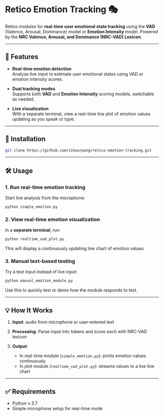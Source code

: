 # Retico Emotion Tracking 🎭

Retico modules for **real-time user emotional state tracking** using the **VAD** (Valence, Arousal, Dominance) model or **Emotion Intensity** model. Powered by the **NRC Valence, Arousal, and Dominance (NRC-VAD) Lexicon**.

---

## 🚀 Features

- **Real-time emotion detection**  
  Analyze live input to estimate user emotional states using VAD or emotion intensity scores.

- **Dual tracking modes**  
  Supports both **VAD** and **Emotion Intensity** scoring models, switchable as needed.

- **Live visualization**  
  With a separate terminal, view a real-time line plot of emotion values updating as you speak or type.

---

## 🧰 Installation

```bash
git clone https://github.com/zihaurpang/retico-emotion-tracking.git
````

---

## 🛠️ Usage

### 1. Run real-time emotion tracking

Start live analysis from the microphone:

```bash
python simple_emotion.py
```

### 2. View real-time emotion visualization

In a **separate terminal**, run:

```bash
python realtime_vad_plot.py
```

This will display a continuously updating line chart of emotion values.

### 3. Manual text-based testing

Try a text input instead of live input:

```bash
python manual_emotion_module.py
```

Use this to quickly test or demo how the module responds to text.

---

## 💡 How It Works

1. **Input**: audio from microphone or user-entered text
2. **Processing**: Parse input into tokens and score each with NRC-VAD lexicon
3. **Output**:

   * In real-time module (`simple_emotion.py`): prints emotion values continuously
   * In plot module (`realtime_vad_plot.py`): streams values to a live line chart

---

## ✅ Requirements

* Python ≥ 3.7
* Simple microphone setup for real-time mode

